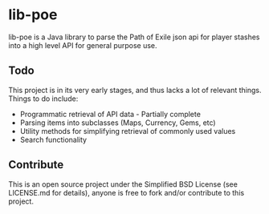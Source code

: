lib-poe
======

lib-poe is a Java library to parse the Path of Exile json api for player stashes into a high level API for general purpose use.

Todo
------

This project is in its very early stages, and thus lacks a lot of relevant things. Things to do include:

* Programmatic retrieval of API data - Partially complete
* Parsing items into subclasses (Maps, Currency, Gems, etc)
* Utility methods for simplifying retrieval of commonly used values
* Search functionality

Contribute
------

This is an open source project under the Simplified BSD License (see LICENSE.md for details), anyone is free to fork and/or contribute to this project.

